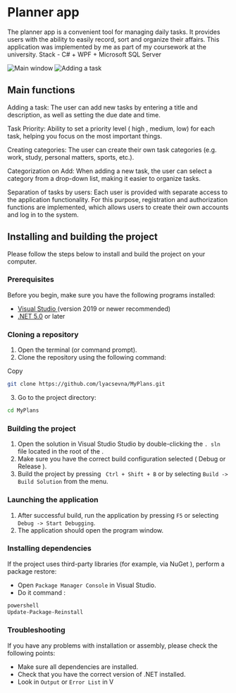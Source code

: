 # Planner app

The planner app is a convenient tool for managing daily tasks. It provides users with the ability to easily record, sort and organize their affairs. This application was implemented by me as part of my coursework at the university. Stack - C# + WPF + Microsoft SQL Server

<image src="https://github.com/lyacsevna/MyPlans/blob/master/mainwindow.png?raw=true" alt=" Main window ">
<image src="https://github.com/lyacsevna/MyPlans/blob/master/addtask.png?raw=true" alt= "Adding a task">

## Main functions

Adding a task: The user can add new tasks by entering a title and description, as well as setting the due date and time.

Task Priority: Ability to set a priority level ( high , medium, low) for each task, helping you focus on the most important things.

Creating categories: The user can create their own task categories (e.g. work, study, personal matters, sports, etc.).

Categorization on Add: When adding a new task, the user can select a category from a drop-down list, making it easier to organize tasks.

Separation of tasks by users: Each user is provided with separate access to the application functionality. For this purpose, registration and authorization functions are implemented, which allows users to create their own accounts and log in to the system.

## Installing and building the project

Please follow the steps below to install and build the project on your computer.

### Prerequisites

Before you begin, make sure you have the following programs installed:

- [ Visual Studio ](https://visualstudio.microsoft.com/) (version 2019 or newer recommended)
- [.NET 5.0](https://dotnet.microsoft.com/download/dotnet/5.0) or later

### Cloning a repository

1. Open the terminal (or command prompt).
2. Clone the repository using the following command:

Copy
``` bash
git clone https://github.com/lyacsevna/MyPlans.git
```
3. Go to the project directory:
``` bash
cd MyPlans
```
### Building the project

1. Open the solution in Visual Studio Studio by double-clicking the `. sln ` file located in the root of the .
2. Make sure you have the correct build configuration selected ( Debug or Release ).
3. Build the project by pressing ` Ctrl + Shift + B` or by selecting ` Build -> Build Solution ` from the menu.

### Launching the application

1. After successful build, run the application by pressing `F5` or selecting ` Debug -> Start Debugging `.
2. The application should open the program window.

### Installing dependencies

If the project uses third-party libraries (for example, via NuGet ), perform a package restore:

- Open `Package Manager Console` in Visual Studio.
- Do it command :
```bash
powershell
Update-Package-Reinstall
```
### Troubleshooting

If you have any problems with installation or assembly, please check the following points:

- Make sure all dependencies are installed.
- Check that you have the correct version of .NET installed.
- Look in ` Output ` or ` Error List ` in V
